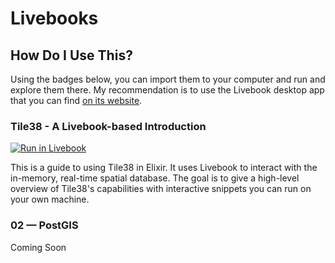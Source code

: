 # Livebooks

## How Do I Use This?

Using the badges below, you can import them to your computer and run and explore them there. My recommendation
is to use the Livebook desktop app that you can find [on its website][livebook].

### Tile38 - A Livebook-based Introduction

[![Run in Livebook](https://livebook.dev/badge/v1/blue.svg)](https://livebook.dev/run?url=https%3A%2F%2Fraw.githubusercontent.com%2Fwhatyouhide%2Fguide_async_processing_in_elixir%2Fmain%2F01-processes.livemd)

This is a guide to using Tile38 in Elixir. It uses Livebook to interact with the in-memory, real-time spatial database. The goal is to give a high-level overview of Tile38's capabilities with interactive snippets you can run on your own machine.

### 02 — PostGIS

Coming Soon



[livebook]: https://livebook.dev
[Tile38]: https://tile38.com/

